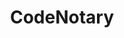---
blog: https://codenotary.io/blog
codehost: https://github.com/codenotary/immudb
facebook: https://facebook.com/VChain-Inc-1991995727783433
linkedin: https://linkedin.com/company/codenotary
logohandle: codenotaryio
sort: codenotary
title: CodeNotary
twitter: https://x.com/vChain_US
website: https://www.codenotary.io/
---